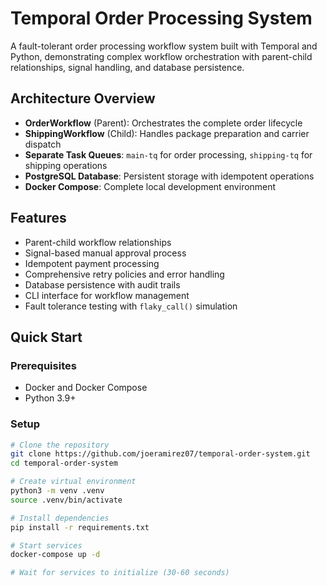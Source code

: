 # Temporal Order Processing System

A fault-tolerant order processing workflow system built with Temporal and Python, demonstrating complex workflow orchestration with parent-child relationships, signal handling, and database persistence.

## Architecture Overview

- **OrderWorkflow** (Parent): Orchestrates the complete order lifecycle
- **ShippingWorkflow** (Child): Handles package preparation and carrier dispatch
- **Separate Task Queues**: `main-tq` for order processing, `shipping-tq` for shipping operations
- **PostgreSQL Database**: Persistent storage with idempotent operations
- **Docker Compose**: Complete local development environment

## Features

- Parent-child workflow relationships
- Signal-based manual approval process
- Idempotent payment processing
- Comprehensive retry policies and error handling
- Database persistence with audit trails
- CLI interface for workflow management
- Fault tolerance testing with `flaky_call()` simulation

## Quick Start

### Prerequisites
- Docker and Docker Compose
- Python 3.9+

### Setup
```bash
# Clone the repository
git clone https://github.com/joeramirez07/temporal-order-system.git
cd temporal-order-system

# Create virtual environment
python3 -m venv .venv
source .venv/bin/activate

# Install dependencies
pip install -r requirements.txt

# Start services
docker-compose up -d

# Wait for services to initialize (30-60 seconds)

